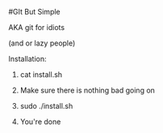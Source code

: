 #GIt But Simple

AKA git for idiots

(and or lazy people)

Installation:

1. cat install.sh

2. Make sure there is nothing bad going on

3. sudo ./install.sh

4. You're done
